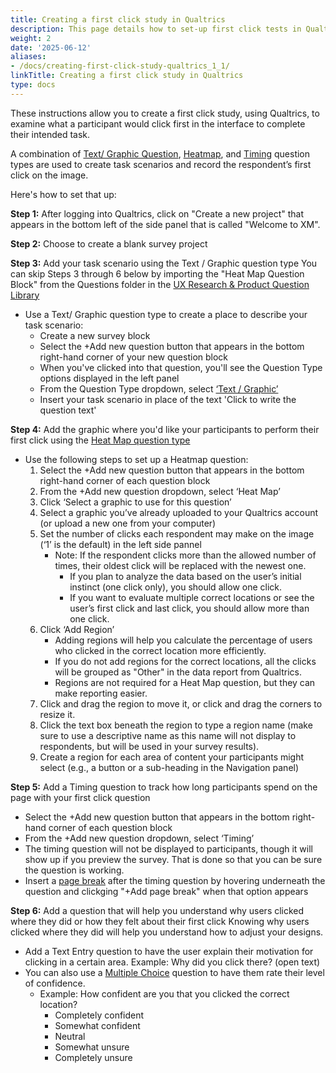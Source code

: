 ```yaml
---
title: Creating a first click study in Qualtrics
description: This page details how to set-up first click tests in Qualtrics.
weight: 2
date: '2025-06-12'
aliases:
- /docs/creating-first-click-study-qualtrics_1_1/
linkTitle: Creating a first click study in Qualtrics
type: docs
---
```


These instructions allow you to create a first click study, using Qualtrics, to examine what a participant would click first in the interface to complete their intended task.

A combination of [Text/ Graphic Question](https://www.qualtrics.com/support/survey-platform/survey-module/editing-questions/question-types-guide/static-content/descriptive-text-and-graphic/), [Heatmap](https://www.qualtrics.com/support/survey-platform/survey-module/editing-questions/question-types-guide/specialty-questions/heat-map/), and [Timing](https://www.qualtrics.com/support/survey-platform/survey-module/editing-questions/question-types-guide/advanced/timing/) question types are used to create task scenarios and record the respondent’s first click on the image.

Here's how to set that up:

**Step 1:** After logging into Qualtrics, click on "Create a new project" that appears in the bottom left of the side panel that is called "Welcome to XM".

**Step 2:** Choose to create a blank survey project

**Step 3:** Add your task scenario using the Text / Graphic question type
You can skip Steps 3 through 6 below by importing the "Heat Map Question Block" from the Questions folder in the [UX Research & Product Question Library](https://www.qualtrics.com/support/survey-platform/account-library/survey-library/#UsingABlockOrQuestionFromTheLibrary)

- Use a Text/ Graphic question type to create a place to describe your task scenario:
  - Create a new survey block
  - Select the +Add new question button that appears in the bottom right-hand corner of your new question block
  - When you've clicked into that question, you'll see the Question Type options displayed in the left panel
  - From the Question Type dropdown, select [‘Text / Graphic’](https://www.qualtrics.com/support/survey-platform/survey-module/editing-questions/question-types-guide/static-content/descriptive-text-and-graphic/)
  - Insert your task scenario in place of the text 'Click to write the question text'

**Step 4:** Add the graphic where you'd like your participants to perform their first click using the [Heat Map question type](https://www.qualtrics.com/support/survey-platform/survey-module/editing-questions/question-types-guide/specialty-questions/heat-map/)

- Use the following steps to set up a Heatmap question:
   1. Select the +Add new question button that appears in the bottom right-hand corner of each question block
   1. From the +Add new question dropdown, select ‘Heat Map’
   1. Click ‘Select a graphic to use for this question’
   1. Select a graphic you’ve already uploaded to your Qualtrics account (or upload a new one from your computer)
   1. Set the number of clicks each respondent may make on the image (‘1’ is the default) in the left side pannel
      - Note: If the respondent clicks more than the allowed number of times, their oldest click will be replaced with the newest one.
        - If you plan to analyze the data based on the user’s initial instinct (one click only), you should allow one click.
        - If you want to evaluate multiple correct locations or see the user’s first click and last click, you should allow more than one click.
   1. Click ‘Add Region’
      - Adding regions will help you calculate the percentage of users who clicked in the correct location more efficiently.
      - If you do not add regions for the correct locations, all the clicks will be grouped as "Other" in the data report from Qualtrics.
      - Regions are not required for a Heat Map question, but they can make reporting easier.
   1. Click and drag the region to move it, or click and drag the corners to resize it.
   1. Click the text box beneath the region to type a region name (make sure to use a descriptive name as this name will not display to respondents, but will be used in your survey results).
   1. Create a region for each area of content your participants might select (e.g., a button or a sub-heading in the Navigation panel)

**Step 5:** Add a Timing question to track how long participants spend on the page with your first click question

- Select the +Add new question button that appears in the bottom right-hand corner of each question block
- From the +Add new question dropdown, select ‘Timing’
- The timing question will not be displayed to participants, though it will show up if you preview the survey. That is done so that you can be sure the question is working.
- Insert a [page break](https://www.qualtrics.com/support/survey-platform/survey-module/editing-questions/add-page-break/) after the timing question by hovering underneath the question and clickging "+Add page break" when that option appears

**Step 6:** Add a question that will help you understand why users clicked where they did or how they felt about their first click
Knowing why users clicked where they did will help you understand how to adjust your designs.

- Add a Text Entry question to have the user explain their motivation for clicking in a certain area. Example: Why did you click there? (open text)
- You can also use a [Multiple Choice](https://www.qualtrics.com/support/survey-platform/survey-module/editing-questions/question-types-guide/standard-content/multiple-choice/) question to have them rate their level of confidence.
  - Example: How confident are you that you clicked the correct location?
    - Completely confident
    - Somewhat confident
    - Neutral
    - Somewhat unsure
    - Completely unsure
